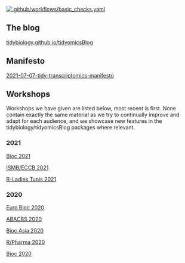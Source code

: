 <!-- badges: start -->
[![.github/workflows/basic_checks.yaml](https://github.com/tidybiology/tidyomicsBlog/workflows/.github/workflows/basic_checks.yaml/badge.svg)](https://github.com/tidybiology/tidyomicsBlog/actions)
<!-- badges: end -->

## The blog

[tidybiology.github.io/tidyomicsBlog](https://tidybiology.github.io/tidyomicsBlog/)

## Manifesto

[2021-07-07-tidy-transcriptomics-manifesto](https://tidybiology.github.io/tidyomicsBlog/post/2021-07-07-tidy-transcriptomics-manifesto/)

## Workshops

Workshops we have given are listed below, most recent is first. None contain exactly the same material as we try to continually improve and adapt for each audience, and we showcase new features in the tidybiology/tidyomicsBlog packages where relevant.

### 2021

[Bioc 2021](https://stemangiola.github.io/bioc2021_tidytranscriptomics/index.html)

[ISMB/ECCB 2021](https://tidytranscriptomics-workshops.github.io/ismb2021_tidytranscriptomics/index.html)

[R-Ladies Tunis 2021](https://stemangiola.github.io/rladiestunis2021_tidytranscriptomics/index.html)


### 2020

[Euro Bioc 2020](https://stemangiola.github.io/bioceurope2020_tidytranscriptomics/index.html)

[ABACBS 2020](https://stemangiola.github.io/ABACBS2020_tidytranscriptomics/index.html)

[Bioc Asia 2020](https://stemangiola.github.io/biocasia2020_tidytranscriptomics/index.html)

[R/Pharma 2020](https://stemangiola.github.io/rpharma2020_tidytranscriptomics/index.html)

[Bioc 2020](https://stemangiola.github.io/bioc_2020_tidytranscriptomics/index.html)
